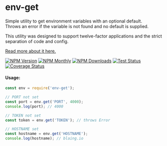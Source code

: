 # env-get

Simple utility to get environment variables with an optional default.  
Throws an error if the variable is not found and no default is supplied.

This utility was designed to support twelve-factor applications and the strict separation of code and config.
 
[Read more about it here.][12-factor-config-url]

[![NPM Version][npm-image]][npm-url]
[![NPM Monthly][downloads-month-image]][npm-url]
[![NPM Downloads][downloads-total-image]][npm-url]
[![Test Status][test-image]][test-url]
[![Coverage Status][coverage-image]][coverage-url]

#### Usage:
```javascript
const env = require('env-get');

// PORT not set
const port = env.get('PORT', 4000);
console.log(port); // 4000

// TOKEN not set
const token = env.get('TOKEN'); // throws Error 

// HOSTNAME set
const hostname = env.get('HOSTNAME'); 
console.log(hostname); // blaing.io
```
[12-factor-config-url]:https://12factor.net/config
[npm-url]: https://npmjs.org/package/env-get
[test-url]: https://circleci.com/gh/billylaing/env-get/tree/master
[coverage-url]: https://coveralls.io/github/billylaing/env-get

[npm-image]: https://img.shields.io/npm/v/env-get.svg
[downloads-total-image]: https://img.shields.io/npm/dt/env-get.svg
[downloads-month-image]: https://img.shields.io/npm/dm/env-get.svg
[test-image]: https://img.shields.io/circleci/project/billylaing/env-get.svg?label=tests
[coverage-image]: https://coveralls.io/repos/github/billylaing/env-get/badge.svg
